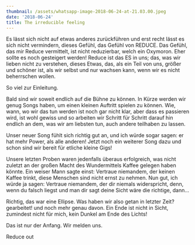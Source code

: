 ```yaml
---
thumbnail: /assets/whatsapp-image-2018-06-24-at-21.03.00.jpeg
date: '2018-06-24'
title: The irreducible feeling
---
```

Es lässt sich nicht auf etwas anderes zurückführen
und erst recht lässt es sich nicht vermindern, dieses Gefühl,
das Gefühl von REDUCE. Das Gefühl, das mir Reduce vermittelt, ist nicht reduzierbar,
welch ein Oxymoron. 
Eher sollte es noch gesteigert werden! Reduce ist das ES in uns; das, was wir lieben nicht zu verstehen, dieses Etwas, das, als ein Teil von uns, größer und schöner ist, als wir selbst und nur wachsen kann, wenn wir es nicht beherrschen wollen.

So viel zur Einleitung.

Bald sind wir soweit endlich auf die Bühne zu können. In Kürze werden wir genug Songs haben, um einen kleinen Auftritt spielen zu können. Wie, wann, wo wir das tun werden ist noch gar nicht klar, aber dass es passieren wird, ist wohl gewiss und so arbeiten wir Schritt für Schritt darauf hin endlich an dem, was wir am liebsten tun, auch andere teilhaben zu lassen.

Unser neuer Song fühlt sich richtig gut an, und ich würde sogar sagen: er hat mehr Power, als alle anderen! Jetzt noch ein weiterer Song dazu und schon sind wir bereit für etliche kleine Gigs!

Unsere letzten Proben waren jedenfalls überaus erfolgreich, was nicht zuletzt an der großen Macht des Wundermittels Kaffee gelegen haben könnte. Ein weiser Mann sagte einst: Vertraue niemandem, der keinen Kaffee trinkt, diese Menschen sind nicht ernst zu nehmen. Nun gut, ich würde ja sagen: Vertraue niemandem, der dir niemals widerspricht, denn, wenn du falsch liegst und man dir sagt deine Sicht wäre die richtige, dann...

Richtig, das war eine Ellipse. Was haben wir also getan in letzter Zeit? gearbeitet! und noch mehr genau davon. Ein Ende ist nicht in Sicht, zumindest nicht für mich, kein Dunkel am Ende des Lichts!

   

Das ist nur der Anfang. Wir melden uns.

Reduce out
